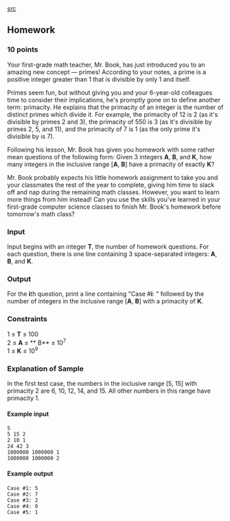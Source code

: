 [src](https://www.facebook.com/hackercup/problems.php?pid=582396081891255&round=344496159068801)

## Homework

### 10 points 

Your first-grade math teacher, Mr. Book, has just introduced you to an amazing
new concept — primes! According to your notes, a prime is a positive integer
greater than 1 that is divisible by only 1 and itself.

Primes seem fun, but without giving you and your 6-year-old colleagues time to
consider their implications, he's promptly gone on to define another term:
primacity. He explains that the primacity of an integer is the number of
distinct primes which divide it. For example, the primacity of 12 is 2 (as
it's divisible by primes 2 and 3), the primacity of 550 is 3 (as it's
divisible by primes 2, 5, and 11), and the primacity of 7 is 1 (as the only
prime it's divisible by is 7).

Following his lesson, Mr. Book has given you homework with some rather mean
questions of the following form: Given 3 integers **A**, **B**, and **K**, how
many integers in the inclusive range [**A**, **B**] have a primacity of
exactly **K**?

Mr. Book probably expects his little homework assignment to take you and your
classmates the rest of the year to complete, giving him time to slack off and
nap during the remaining math classes. However, you want to learn more things
from him instead! Can you use the skills you've learned in your first-grade
computer science classes to finish Mr. Book's homework before tomorrow's math
class?

### Input

Input begins with an integer **T**, the number of homework questions. For each
question, there is one line containing 3 space-separated integers: **A**,
**B**, and **K**.

### Output

For the **i**th question, print a line containing "Case #**i**: " followed by
the number of integers in the inclusive range [**A**, **B**] with a primacity
of **K**.

### Constraints

1 ≤ **T** ≤ 100  
2 ≤ **A** ≤ ** B** ≤ 10<sup>7</sup>  
1 ≤ **K** ≤ 10<sup>9</sup>  

### Explanation of Sample

In the first test case, the numbers in the inclusive range [5, 15] with
primacity 2 are 6, 10, 12, 14, and 15. All other numbers in this range have
primacity 1.

#### Example input

```
5
5 15 2
2 10 1
24 42 3
1000000 1000000 1
1000000 1000000 2

```

#### Example output

```
Case #1: 5
Case #2: 7
Case #3: 2
Case #4: 0
Case #5: 1

```
